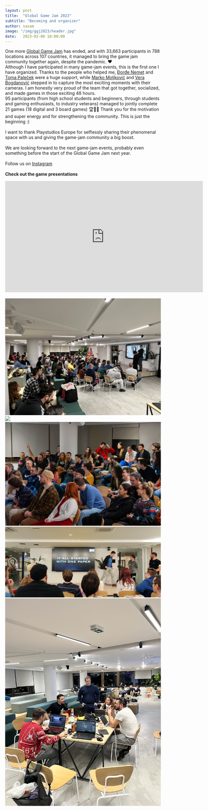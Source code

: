 ```yaml
---
layout: post
title:  "Global Game Jam 2023"
subtitle: "Becoming and organizer"
author: savam
image: "/img/ggj2023/header.jpg"
date:   2023-02-06 18:00:00
---
```


One more [Global Game Jam](https://globalgamejam.org/) has ended, and with 33,663 participants in 788 locations across 107 countries, it managed to bring the game jam community together again, despite the pandemic. ❤️<br />
Although I have participated in many game-jam events, this is the first one I have organized. Thanks to the people who helped me, [Đorđe Nemet](https://www.linkedin.com/in/djordjenemet/) and [Toma Paleček](https://www.linkedin.com/in/tomapalecek/) were a huge support, while [Marko Moljković](https://www.linkedin.com/in/marko-moljkovi%C4%87-250718201/) and [Vera Bogdanović](https://www.linkedin.com/in/vera-bogdanovi%C4%87-66a94b227/) stepped in to capture the most exciting moments with their cameras. I am honestly very proud of the team that got together, socialized, and made games in those exciting 48 hours.<br />
95 participants (from high school students and beginners, through students and gaming enthusiasts, to industry veterans) managed to jointly complete 21 games (18 digital and 3 board games) 🏆🚀💪
Thank you for the motivation and super energy and for strengthening the community. This is just the beginning :)<br />
<br />
I want to thank Playstudios Europe for selflessly sharing their phenomenal space with us and giving the game-jam community a big boost.<br />
<br />
We are looking forward to the next game-jam events, probably even something before the start of the Global Game Jam next year.<br />
<br />
Follow us on [Instagram](https://www.instagram.com/ggj_belgrade/)<br />
<br />
**Check out the game presentations**<br />
<iframe width="640" height="360" src="https://www.youtube.com/embed/5fXrFLpWSY0?rel=0" frameborder="0" allowfullscreen></iframe><br /><br />

<img class="def_image" src="/img/ggj2023/p1.jpg" />
<img class="def_image" src="/img/ggj2023/p2.jpg" />
<img class="def_image" src="/img/ggj2023/p3.jpg" />
<img class="def_image" src="/img/ggj2023/p4.jpg" />
<img class="def_image" src="/img/ggj2023/p5.jpg" />
